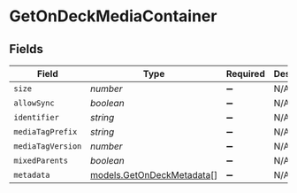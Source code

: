 # GetOnDeckMediaContainer


## Fields

| Field                                                        | Type                                                         | Required                                                     | Description                                                  | Example                                                      |
| ------------------------------------------------------------ | ------------------------------------------------------------ | ------------------------------------------------------------ | ------------------------------------------------------------ | ------------------------------------------------------------ |
| `size`                                                       | *number*                                                     | :heavy_minus_sign:                                           | N/A                                                          | 16                                                           |
| `allowSync`                                                  | *boolean*                                                    | :heavy_minus_sign:                                           | N/A                                                          |                                                              |
| `identifier`                                                 | *string*                                                     | :heavy_minus_sign:                                           | N/A                                                          | com.plexapp.plugins.library                                  |
| `mediaTagPrefix`                                             | *string*                                                     | :heavy_minus_sign:                                           | N/A                                                          | /system/bundle/media/flags/                                  |
| `mediaTagVersion`                                            | *number*                                                     | :heavy_minus_sign:                                           | N/A                                                          | 1680021154                                                   |
| `mixedParents`                                               | *boolean*                                                    | :heavy_minus_sign:                                           | N/A                                                          |                                                              |
| `metadata`                                                   | [models.GetOnDeckMetadata](../models/getondeckmetadata.md)[] | :heavy_minus_sign:                                           | N/A                                                          |                                                              |